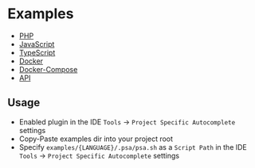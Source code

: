 # Examples

* [PHP](php)
* [JavaScript](js)
* [TypeScript](ts)
* [Docker](docker)
* [Docker-Compose](docker-compose)
* [API](api)

## Usage

* Enabled plugin in the IDE `Tools` -> `Project Specific Autocomplete` settings
* Copy-Paste examples dir into your project root
* Specify `examples/{LANGUAGE}/.psa/psa.sh`
as a `Script Path` in the IDE `Tools` -> `Project Specific Autocomplete` settings
